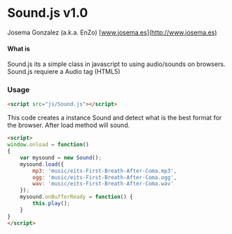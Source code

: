 Sound.js v1.0
=============

Josema Gonzalez (a.k.a. EnZo)
[www.josema.es](http://www.josema.es)

#### What is  ####

Sound.js its a simple class in javascript to using audio/sounds on browsers. Sound.js requiere a Audio tag (HTML5)


### Usage ###


```html
<script src="js/Sound.js"></script>
```

This code creates a instance Sound and detect what is the best format for the browser. After load method will sound.


```html
<script>
window.onload = function()
{
	var mysound = new Sound();
	mysound.load({
		mp3: 'music/eits-First-Breath-After-Coma.mp3',
		ogg: 'music/eits-First-Breath-After-Coma.ogg',
		wav: 'music/eits-First-Breath-After-Coma.wav'
	});
	mysound.onBufferReady = function() { 
		this.play();
	}
}
</script>
```